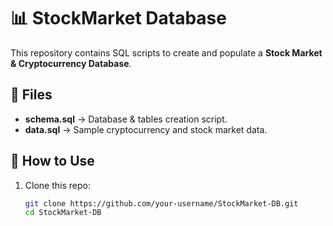 # 📊 StockMarket Database

This repository contains SQL scripts to create and populate a **Stock Market & Cryptocurrency Database**.

## 📂 Files
- **schema.sql** → Database & tables creation script.
- **data.sql** → Sample cryptocurrency and stock market data.

## 🚀 How to Use
1. Clone this repo:
   ```bash
   git clone https://github.com/your-username/StockMarket-DB.git
   cd StockMarket-DB
